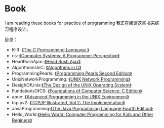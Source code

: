# Book
 I am reading these books for practice of programming
 我正在阅读这些书来练习程序设计。
 
 目录：
  * K-R:  [《The C Programming Language 》](http://book.douban.com/subject/1236999/)
  * cs:	[《Computer Systems: A Programmer Perspective》](http://book.douban.com/subject/4061882/)
  * HeadRushAjax: [《Head Rush Ajax》](http://book.douban.com/subject/1596067/)
  * AlgorithomsInC: [《Algorithms in C》](http://book.douban.com/subject/3722669/)
  * ProgrammingPearls: [《Programming Pearls Second Edition》](http://book.douban.com/subject/1484451/)
  * UnixNetworkProgramming: [《UNIX Network Programming》](http://book.douban.com/subject/1992900/)
  * DesighOfUnix:[《The Design of the UNIX Operating System》](http://book.douban.com/subject/1768601/)
  * FundationsOfCS: [《Foundations of Computer Science: C Edition》](http://book.douban.com/subject/1989533/)
  * apue: [《Advanced Programming in the UNIX Environment》](http://book.douban.com/subject/2284230/)
  * tcpipv2: [《TCP/IP Illustrated, Vol 2: The Implementation》](http://book.douban.com/subject/4707727/)
  * JavaProgramming:[《The Java Programming Language,Fourth Edition》](https://book.douban.com/subject/1479212/) 
  * Hello_World:[《Hello World! Computer Programming for Kids and Other Beginers》](https://book.douban.com/subject/3120623/)
